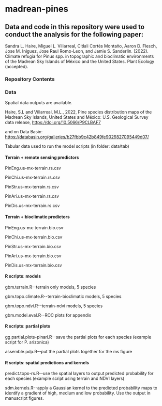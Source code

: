 # madrean-pines

## Data and code in this repository were used to conduct the analysis for the following paper:
Sandra L. Haire, Miguel L. Villarreal, Citlali Cortés Montaño, Aaron D. Flesch, Jose M. Iniguez, Jose Raul Romo-Leon, 
and Jamie S. Sanderlin. (2022). Climate refugia for Pinus spp. in topographic and bioclimatic environments of the Madrean Sky Islands of México and the United States. Plant Ecology (accepted).

### Repository Contents 

### Data

Spatial data outputs are available. 

Haire, S.L and Villarreal, M.L., 2022, Pine species distribution maps of the Madrean Sky Islands, United States and México: U.S. Geological Survey data release, https://doi.org/10.5066/P9CLBAF7

and on Data Basin: https://databasin.org/galleries/b27fbb9c42b849fe9029827095449d07/

Tabular data used to run the model scripts (in folder: data/tab)

#### Terrain + remote sensing predictors

PinEng.us-mx-terrain.rs.csv

PinChi.us-mx-terrain.rs.csv

PinStr.us-mx-terrain.rs.csv

PinAri.us-mx-terrain.rs.csv

PinDis.us-mx-terrain.rs.csv

#### Terrain + bioclimatic predictors

PinEng.us-mx-terrain.bio.csv

PinChi.us-mx-terrain.bio.csv

PinStr.us-mx-terrain.bio.csv

PinAri.us-mx-terrain.bio.csv

PinDis.us-mx-terrain.bio.csv

#### R scripts: models

gbm.terrain.R--terrain only models, 5 species

gbm.topo.climate.R--terrain-bioclimatic models, 5 species

gbm.topo.ndvi.R--terrain-ndvi models, 5 species

gbm.model.eval.R--ROC plots for appendix


#### R scripts: partial plots
gg.partial.plots-pinari.R--save the partial plots for each species (example script for P. arizonica)

assemble.pdp.R--put the partial plots together for the ms figure

#### R scripts: spatial predictions and kernels
predict.topo-rs.R--use the spatial layers to output predicted probability for each species (example script using terrain and NDVI layers) 

sdm.kernels.R--apply a Gaussian kernel to the predicted probability maps to identify a gradient of high, medium and low probability. Use the output in manuscript figures.


